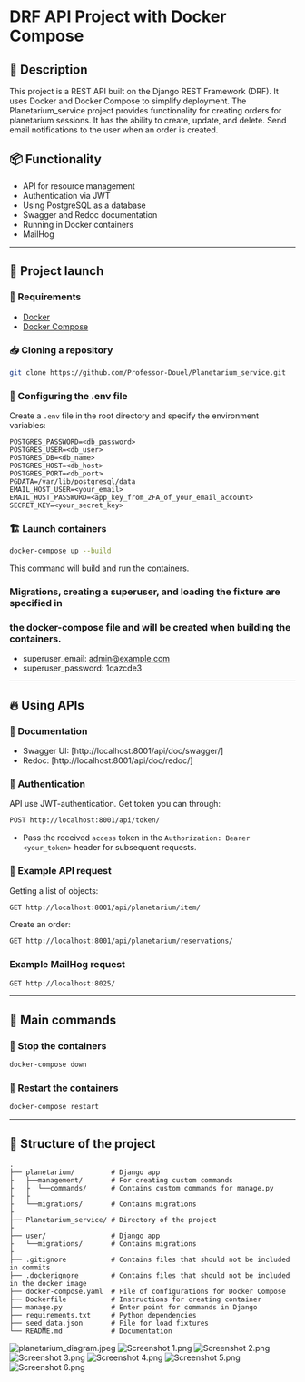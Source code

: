 # DRF API Project with Docker Compose

## 📌 Description
This project is a REST API built on the Django REST Framework (DRF).
It uses Docker and Docker Compose to simplify deployment.
The Planetarium_service project provides functionality for creating orders for
planetarium sessions. It has the ability to create, update, and delete.
Send email notifications to the user when an order is created.

## 📦 Functionality
- API for resource management
- Authentication via JWT
- Using PostgreSQL as a database
- Swagger and Redoc documentation
- Running in Docker containers
- MailHog

---

## 🚀 Project launch

### 🔧 Requirements
- [Docker](https://www.docker.com/get-started)
- [Docker Compose](https://docs.docker.com/compose/install/)

### 📥 Cloning a repository
```sh
git clone https://github.com/Professor-Douel/Planetarium_service.git
```

### 🔑 Configuring the .env file
Create a `.env` file in the root directory and specify the environment variables:
```env
POSTGRES_PASSWORD=<db_password>
POSTGRES_USER=<db_user>
POSTGRES_DB=<db_name>
POSTGRES_HOST=<db_host>
POSTGRES_PORT=<db_port>
PGDATA=/var/lib/postgresql/data
EMAIL_HOST_USER=<your_email>
EMAIL_HOST_PASSWORD=<app_key_from_2FA_of_your_email_account>
SECRET_KEY=<your_secret_key>
```

### 🏗️ Launch containers
```sh
docker-compose up --build
```
This command will build and run the containers.

### Migrations, creating a superuser, and loading the fixture are specified in
### the docker-compose file and will be created when building the containers.
- superuser_email: admin@example.com
- superuser_password: 1qazcde3

---

## 🔥 Using APIs

### 📜 Documentation
- Swagger UI: [http://localhost:8001/api/doc/swagger/]
- Redoc: [http://localhost:8001/api/doc/redoc/]

### 🔐 Authentication
API use JWT-authentication. Get token you can through:
```sh
POST http://localhost:8001/api/token/
```
- Pass the received `access` token in the `Authorization: Bearer <your_token>`
header for subsequent requests.

### 📌 Example API request
Getting a list of objects:
```sh
GET http://localhost:8001/api/planetarium/item/
```
Create an order:
```sh
GET http://localhost:8001/api/planetarium/reservations/
```

### Example MailHog request
```sh
GET http://localhost:8025/
```

---

## 🔧 Main commands

### 🛑 Stop the containers
```sh
docker-compose down
```

### 🔄 Restart the containers
```sh
docker-compose restart
```

---

## 📂 Structure of the project
```
.
├── planetarium/         # Django app
├   ├──management/       # For creating custom commands
├   ├  └──commands/      # Contains custom commands for manage.py
├   ├
├   └──migrations/       # Contains migrations
├
├── Planetarium_service/ # Directory of the project
├
├── user/                # Django app
├   └──migrations/       # Contains migrations
├
├── .gitignore           # Contains files that should not be included in commits
├── .dockerignore        # Contains files that should not be included in the docker image
├── docker-compose.yaml  # File of configurations for Docker Compose
├── Dockerfile           # Instructions for creating container
├── manage.py            # Enter point for commands in Django
├── requirements.txt     # Python dependencies   
├── seed_data.json       # File for load fixtures   
└── README.md            # Documentation
```

![planetarium_diagram.jpeg](media/planetarium_diagram.jpeg)
![Screenshot 1.png](media/Screenshot%201.png)
![Screenshot 2.png](media/Screenshot%202.png)
![Screenshot 3.png](media/Screenshot%203.png)
![Screenshot 4.png](media/Screenshot%204.png)
![Screenshot 5.png](media/Screenshot%205.png)
![Screenshot 6.png](media/Screenshot%206.png)
